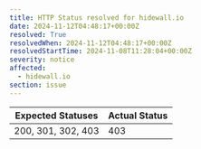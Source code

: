 ```yaml
---
title: HTTP Status resolved for hidewall.io
date: 2024-11-12T04:48:17+00:00Z
resolved: True
resolvedWhen: 2024-11-12T04:48:17+00:00Z
resolvedStartTime: 2024-11-08T11:28:04+00:00Z
severity: notice
affected:
  - hidewall.io
section: issue
---
```


| Expected Statuses | Actual Status  |
|-------------------|----------------|
| 200, 301, 302, 403 | 403 |
